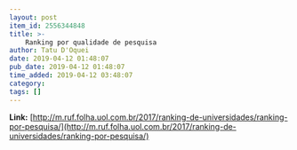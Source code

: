 ```yaml
---
layout: post
item_id: 2556344848
title: >-
    Ranking por qualidade de pesquisa
author: Tatu D'Oquei
date: 2019-04-12 01:48:07
pub_date: 2019-04-12 01:48:07
time_added: 2019-04-12 03:48:07
category: 
tags: []
---
```


**Link:** [http://m.ruf.folha.uol.com.br/2017/ranking-de-universidades/ranking-por-pesquisa/](http://m.ruf.folha.uol.com.br/2017/ranking-de-universidades/ranking-por-pesquisa/)

